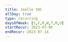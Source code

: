 ```yaml
---
title: Joelle VAC
allDay: true
type: recurring
daysOfWeek: [S,F,R,W,T,M,U]
startRecur: 2023-07-05
endRecur: 2023-07-14
---
```

